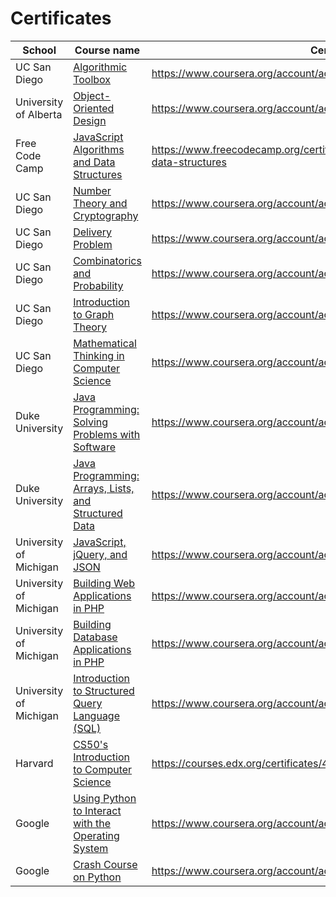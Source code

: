 # Certificates
School | Course name | Certificate link
--- | --- | ---
UC San Diego | [Algorithmic Toolbox](https://www.coursera.org/learn/algorithmic-toolbox)  | https://www.coursera.org/account/accomplishments/certificate/MTW8E6FG2LRR
University of Alberta | [Object-Oriented Design](https://www.coursera.org/learn/object-oriented-design) | https://www.coursera.org/account/accomplishments/certificate/YVA5JY2TFMY9
Free Code Camp | [JavaScript Algorithms and Data Structures](https://www.freecodecamp.org/learn) | https://www.freecodecamp.org/certification/mattlahti/javascript-algorithms-and-data-structures
UC San Diego | [Number Theory and Cryptography](https://www.coursera.org/learn/number-theory-cryptography) | https://www.coursera.org/account/accomplishments/certificate/8CY78ZF7JMXH
UC San Diego | [Delivery Problem](https://www.coursera.org/learn/delivery-problem) | https://www.coursera.org/account/accomplishments/certificate/KFVCYWQDJNPK
UC San Diego | [Combinatorics and Probability](https://www.coursera.org/learn/combinatorics) | https://www.coursera.org/account/accomplishments/certificate/G9EKCVD5V23N
UC San Diego | [Introduction to Graph Theory](https://www.coursera.org/learn/graphs) | https://www.coursera.org/account/accomplishments/certificate/TRVWS4SSN78U
UC San Diego | [Mathematical Thinking in Computer Science](https://www.coursera.org/learn/what-is-a-proof) | https://www.coursera.org/account/accomplishments/certificate/XF6MXEGPQ8ZY
Duke University | [Java Programming: Solving Problems with Software](https://www.coursera.org/learn/java-programming) | https://www.coursera.org/account/accomplishments/certificate/HXMGX8AZMGLJ
Duke University | [Java Programming: Arrays, Lists, and Structured Data](https://www.coursera.org/learn/java-programming-arrays-lists-data) | https://www.coursera.org/account/accomplishments/certificate/ECW3ENJDKMXY
University of Michigan | [JavaScript, jQuery, and JSON](https://www.coursera.org/learn/javascript-jquery-json) | https://www.coursera.org/account/accomplishments/certificate/UZXZV3S7TJEZ
University of Michigan | [Building Web Applications in PHP](https://www.coursera.org/learn/web-applications-php) | https://www.coursera.org/account/accomplishments/certificate/VJGP8UL8P2NQ
University of Michigan | [Building Database Applications in PHP](https://www.coursera.org/learn/database-applications-php) | https://www.coursera.org/account/accomplishments/certificate/WDJ2UPVQZC25
University of Michigan | [Introduction to Structured Query Language (SQL)](https://www.coursera.org/learn/intro-sql) | https://www.coursera.org/account/accomplishments/certificate/4RKRMMPBT2YT
Harvard | [CS50's Introduction to Computer Science](https://www.edx.org/course/cs50s-introduction-to-computer-science) | https://courses.edx.org/certificates/4ae0898cb3fe45c093205d44df3eff75
Google | [Using Python to Interact with the Operating System](https://www.coursera.org/learn/python-operating-system) | https://www.coursera.org/account/accomplishments/certificate/4Y7JNBSK6PU5
Google | [Crash Course on Python](https://www.coursera.org/learn/python-crash-course) | https://www.coursera.org/account/accomplishments/certificate/D7ZG5C666BRZ



